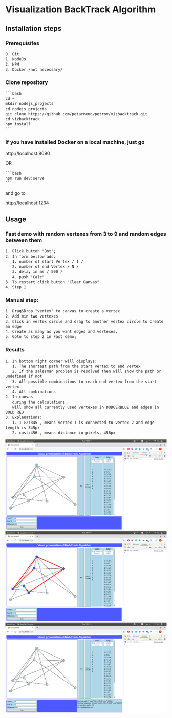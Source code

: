 # Visualization BackTrack Algorithm  

## Installation steps  

### Prerequisites  

    0. Git
    1. NodeJs
    2. NPM
    3. Docker /not necessary/

### Clone repository

    ```bash
    cd ~
    mkdir nodejs_projects
    cd nodejs_projects
    git clone https://github.com/petarnenovpetrov/vizbacktrack.git
    cd vizbacktrack
    npm install
    ```

### If you have installed Docker on a local machine, just go

http://localhost:8080

OR

    ```bash
    npm run dev:serve
    ```

and go to

http://localhost:1234

## Usage  

### Fast demo with random vertexes from 3 to 9 and random edges between them  

    1. Click button "Bot";
    2. In form bellow add:
       1. number of start Vertex / 1 /
       2. number of end Vertex / N /
       3. delay in ms / 500 /
       4. push "Calc"
    3. To restart click button "Clear Canvas"
    4. Step 1

### Manual step:  

    1. Drag&Drop "vertex" to canvas to create a vertex
    2. Add min two vertexes
    3. Click in vertex circle and drag to another vertex circle to create an edge
    4. Create as many as you want edges and vertexes.
    5. Goto to step 2 in Fast demo;

### Results  

    1. In bottom right corner will displays:
       1. The shortest path from the start vertex to end vertex
       2. If the salesman problem is resolved then will show the path or undefined if not
       3. All possible combinations to reach end vertex from the start vertex
       4. All combinations
    2. In canvas
       during the calculations 
       will show all currently used vertexes in DODGERBLUE and edges in BOLD RED
    3. Explanations:
       1. 1->2:345 , means vertex 1 is connected to vertex 2 and edge length is 345px
       2. cost:456 , means distance in pixels, 456px

![Snapshot](./public/snapshots/gr1.png "Graph") 
![Snapshot](./public/snapshots/gr2.png "Graph") 
![Snapshot](./public/snapshots/gr3.png "Graph")  
